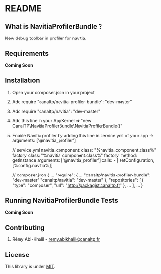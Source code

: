 README
======

What is NavitiaProfilerBundle ?
-----------------------------

New debug toolbar in profiler for navitia.


Requirements
-------------

__Coming Soon__

Installation
-------------

1. Open your composer.json in your project
2. Add require "canaltp/navitia-profiler-bundle": "dev-master"
2. Add require "canaltp/navitia": "dev-master"
3. Add this line in your AppKernel => "new CanalTP\NavitiaProfilerBundle\NavitiaProfilerBundle()"
4. Enable Navitia profiler by adding this line in service.yml of your app
        -> arguments: ['@navitia_profiler']


    // service.yml
    navitia_component:
        class:          "%navitia_component.class%"
        factory_class:  "%navitia_component.class%"
        factory_method: getInstance
        arguments: ['@navitia_profiler']
        calls:
            - [ setConfiguration, [%config.navitia%]]

    // composer.json
    {
        ...
        "require": {
            ...
            "canaltp/navitia-profiler-bundle": "dev-master"
            "canaltp/navitia": "dev-master"
        },
        "repositories": [
            {
                "type": "composer",
                "url": "http://packagist.canaltp.fr"
            },
            ...
        ],
        ...
    }

Running NavitiaProfilerBundle Tests
---------------------------

__Coming Soon__

Contributing
-------------

1. Rémy Abi-Khalil - remy.abikhalil@canaltp.fr

License
-------

This library is under [MIT](LICENSE).
